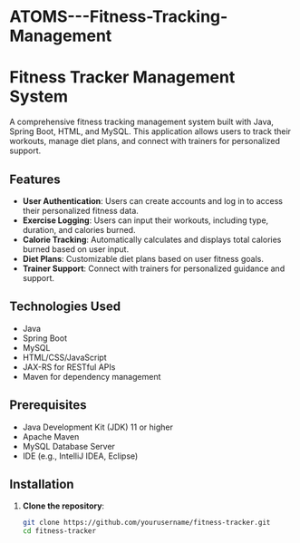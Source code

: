 # ATOMS---Fitness-Tracking-Management
# Fitness Tracker Management System

A comprehensive fitness tracking management system built with Java, Spring Boot, HTML, and MySQL. This application allows users to track their workouts, manage diet plans, and connect with trainers for personalized support.

## Features

- **User  Authentication**: Users can create accounts and log in to access their personalized fitness data.
- **Exercise Logging**: Users can input their workouts, including type, duration, and calories burned.
- **Calorie Tracking**: Automatically calculates and displays total calories burned based on user input.
- **Diet Plans**: Customizable diet plans based on user fitness goals.
- **Trainer Support**: Connect with trainers for personalized guidance and support.

## Technologies Used

- Java
- Spring Boot
- MySQL
- HTML/CSS/JavaScript
- JAX-RS for RESTful APIs
- Maven for dependency management

## Prerequisites

- Java Development Kit (JDK) 11 or higher
- Apache Maven
- MySQL Database Server
- IDE (e.g., IntelliJ IDEA, Eclipse)

## Installation

1. **Clone the repository**:
   ```bash
   git clone https://github.com/yourusername/fitness-tracker.git
   cd fitness-tracker
